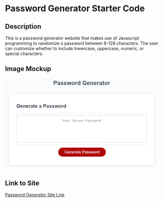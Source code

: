 # Password Generator Starter Code

## Description
This is a password generator website that makes use of Javascript programming to randomize a password between 8-128 characters. The user can customize
whether to include lowercase, uppercase, numeric, or special characters.

## Image Mockup

![Password Generator Mockup](./assets/mockup.png)

## Link to Site
[Password Generator Site Link](https://akim47.github.io/Password-Generator/)